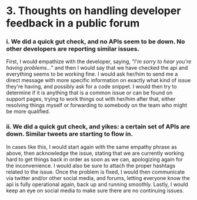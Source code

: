 # 3. Thoughts on handling developer feedback in a public forum


### i. We did a quick gut check, and no APIs seem to be down. No other developers are reporting similar issues.

First, I would empathize with the developer, saying, _"I'm sorry to hear you're having problems..."_ and then I would say that we have checked the api and everything seems to be working fine. I would ask her/him to send me a direct message with more specific information on exactly what kind of issue they're having, and possibly ask for a code snippet. I would then try to determine if it is anything that is a common issue or can be found on support pages, trying to work things out with her/him after that, either resolving things myself or forwarding to somebody on the team who might be more qualified.


### ii. We did a quick gut check, and yikes: a certain set of APIs are down. Similar tweets are starting to flow in.

In cases like this, I would start again with the same empathy phrase as above, then acknowledge the issue, stating that we are currently working hard to get things back in order as soon as we can, apologizing again for the inconvenience. I would also be sure to attach the proper hashtags related to the issue. Once the problem is fixed, I would then communicate via twitter and/or other social media, and forums, letting everyone know the api is fully operational again, back up and running smoothly. Lastly, I would keep an eye on social media to make sure there are no continuing issues.
